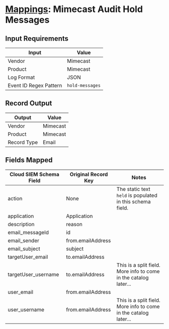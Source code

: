 # [Mappings](README.md): Mimecast Audit Hold Messages

## Input Requirements

|Input|Value|
|-----|-----|
|Vendor|Mimecast|
|Product|Mimecast|
|Log Format|JSON|
|Event ID Regex Pattern|`hold-messages`|

## Record Output

|Output|Value|
|------|-----|
|Vendor|Mimecast|
|Product|Mimecast|
|Record Type|Email|

## Fields Mapped

|Cloud SIEM Schema Field|Original Record Key|Notes|
|-----------------------|-------------------|-----|
|action|None|The static text `held` is populated in this schema field.|
|application|Application||
|description|reason||
|email_messageId|id||
|email_sender|from.emailAddress||
|email_subject|subject||
|targetUser_email|to.emailAddress||
|targetUser_username|to.emailAddress|This is a split field. More info to come in the catalog later...|
|user_email|from.emailAddress||
|user_username|from.emailAddress|This is a split field. More info to come in the catalog later...|

